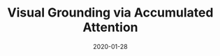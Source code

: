 ---
title: "Visual Grounding via Accumulated Attention"
collection:  journals_main
permalink: /publication/Visual_Grounding
date: 2020-01-28
year: "2020"
venue: "IEEE Transactions on Pattern Analysis and Machine Intelligence"
city: 
state: ""
thumbnail: "Visual_Grounding.png"
teaser : 
authors: "Chaorui Deng, Qi Wu, Qingyao Wu, Fuyuan Hu, Fan Lyu, Mingkui Tan"
bibtex: Visual_Grounding.txt
uri: Visual_Grounding.pdf
arxiv: 
project: 
source:
poster:
data:
---